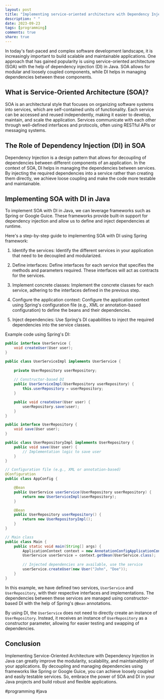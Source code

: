 ```yaml
---
layout: post
title: "Implementing service-oriented architecture with Dependency Injection in Java."
description: " "
date: 2023-09-23
tags: [programming]
comments: true
share: true
---
```


In today's fast-paced and complex software development landscape, it is increasingly important to build scalable and maintainable applications. One approach that has gained popularity is using service-oriented architecture (SOA) with the help of dependency injection (DI) in Java. SOA allows for modular and loosely coupled components, while DI helps in managing dependencies between these components.

## What is Service-Oriented Architecture (SOA)?

SOA is an architectural style that focuses on organizing software systems into services, which are self-contained units of functionality. Each service can be accessed and reused independently, making it easier to develop, maintain, and scale the application. Services communicate with each other through well-defined interfaces and protocols, often using RESTful APIs or messaging systems.

## The Role of Dependency Injection (DI) in SOA

Dependency Injection is a design pattern that allows for decoupling of dependencies between different components of an application. In the context of SOA, DI helps in managing the dependencies between services. By injecting the required dependencies into a service rather than creating them directly, we achieve loose coupling and make the code more testable and maintainable.

## Implementing SOA with DI in Java

To implement SOA with DI in Java, we can leverage frameworks such as Spring or Google Guice. These frameworks provide built-in support for dependency injection and allow us to define and inject dependencies at runtime.

Here's a step-by-step guide to implementing SOA with DI using Spring framework:

1. Identify the services: Identify the different services in your application that need to be decoupled and modularized.

2. Define interfaces: Define interfaces for each service that specifies the methods and parameters required. These interfaces will act as contracts for the services.

3. Implement concrete classes: Implement the concrete classes for each service, adhering to the interfaces defined in the previous step.

4. Configure the application context: Configure the application context using Spring's configuration file (e.g., XML or annotation-based configuration) to define the beans and their dependencies.

5. Inject dependencies: Use Spring's DI capabilities to inject the required dependencies into the service classes.

Example code using Spring's DI:

```java
public interface UserService {
    void createUser(User user);
}

public class UserServiceImpl implements UserService {
    
    private UserRepository userRepository;
    
    // Constructor-based DI
    public UserServiceImpl(UserRepository userRepository) {
        this.userRepository = userRepository;
    }

    public void createUser(User user) {
        userRepository.save(user);
    }
}

public interface UserRepository {
    void save(User user);
}

public class UserRepositoryImpl implements UserRepository {
    public void save(User user) {
        // Implementation logic to save user
    }
}

// Configuration file (e.g., XML or annotation-based)
@Configuration
public class AppConfig {

    @Bean
    public UserService userService(UserRepository userRepository) {
        return new UserServiceImpl(userRepository);
    }

    @Bean
    public UserRepository userRepository() {
        return new UserRepositoryImpl();
    }
}

// Main class
public class Main {
    public static void main(String[] args) {
        ApplicationContext context = new AnnotationConfigApplicationContext(AppConfig.class);
        UserService userService = context.getBean(UserService.class);
        
        // Injected dependencies are available, use the service
        userService.createUser(new User("John", "Doe"));
    }
}
```

In this example, we have defined two services, `UserService` and `UserRepository`, with their respective interfaces and implementations. The dependencies between these services are managed using constructor-based DI with the help of Spring's `@Bean` annotations.

By using DI, the `UserService` does not need to directly create an instance of `UserRepository`. Instead, it receives an instance of `UserRepository` as a constructor parameter, allowing for easier testing and swapping of dependencies.

## Conclusion

Implementing Service-Oriented Architecture with Dependency Injection in Java can greatly improve the modularity, scalability, and maintainability of your applications. By decoupling and managing dependencies using frameworks like Spring or Google Guice, you can achieve loosely coupled and easily testable services. So, embrace the power of SOA and DI in your Java projects and build robust and flexible applications.

#programming #java